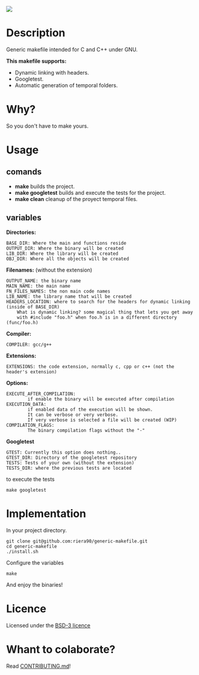 ![](https://github.com/riera90/generic-makefile/blob/master/make-files/logo.png)
# Description

Generic makefile intended for C and C++ under GNU.

**This makefile supports:**

- Dynamic linking with headers.
- Googletest.
- Automatic generation of temporal folders.

# Why?

So you don't have to make yours.

# Usage

## comands

- **make** builds the project.
- **make googletest** builds and execute the tests for the project.
- **make clean** cleanup of the proyect temporal files.

## variables

**Directories:**

	BASE_DIR: Where the main and functions reside
	OUTPUT_DIR: Where the binary will be created
	LIB_DIR: Where the library will be created
	OBJ_DIR: Where all the objects will be created

**Filenames:** (without the extension)

	OUTPUT_NAME: the binary name
	MAIN_NAME: the main name
	FN_FILES_NAMES: the non main code names
	LIB_NAME: the library name that will be created
	HEADERS_LOCATION: where to search for the headers for dynamic linking (inside of BASE_DIR)
		What is dynamic linking? some magical thing that lets you get away
		with #include "foo.h" when foo.h is in a different directory (func/foo.h)

**Compiler:**

	COMPILER: gcc/g++

**Extensions:**

	EXTENSIONS: the code extension, normally c, cpp or c++ (not the header's extension)

**Options:**

	EXECUTE_AFTER_COMPILATION:
			if enable the binary will be executed after compilation
	EXECUTION_DATA:
			if enabled data of the execution will be shown.
			It can be verbose or very verbose.
			If very verbose is selected a file will be created (WIP)
	COMPILATION_FLAGS:
			The binary compilation flags without the "-"

**Googletest**

	GTEST: Currently this option does nothing..
	GTEST_DIR: Directory of the googletest repository
	TESTS: Tests of your own (without the extension)
	TESTS_DIR: where the previous tests are located

to execute the tests

	make googletest

# Implementation

In your project directory.

	git clone git@github.com:riera90/generic-makefile.git
	cd generic-makefile
	./install.sh
Configure the variables

	make
And enjoy the binaries!

# Licence

Licensed under the [BSD-3 licence](https://github.com/riera90/generic-makefile/blob/master/LICENSE.md)


# Whant to colaborate?

Read [CONTRIBUTING.md](https://github.com/riera90/generic-makefile/blob/master/CONTRIBUTING.md)!
